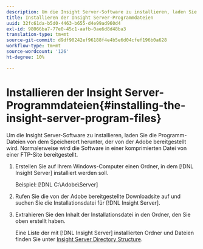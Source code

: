 ```yaml
---
description: Um die Insight Server-Software zu installieren, laden Sie die Programm-Dateien von dem Speicherort herunter, der von der Adobe bereitgestellt wird. Normalerweise wird die Software in einer komprimierten Datei von einer FTP-Site bereitgestellt.
title: Installieren der Insight Server-Programmdateien
uuid: 32fc61da-b5d0-4463-b655-d4e99ad960d4
exl-id: 98066ba7-77e0-45c1-aafb-0ae6d8d48ba3
translation-type: tm+mt
source-git-commit: d9df90242ef96188f4e4b5e6d04cfef196b0a628
workflow-type: tm+mt
source-wordcount: '126'
ht-degree: 10%

---
```


# Installieren der Insight Server-Programmdateien{#installing-the-insight-server-program-files}

Um die Insight Server-Software zu installieren, laden Sie die Programm-Dateien von dem Speicherort herunter, der von der Adobe bereitgestellt wird. Normalerweise wird die Software in einer komprimierten Datei von einer FTP-Site bereitgestellt.

1. Erstellen Sie auf Ihrem Windows-Computer einen Ordner, in dem [!DNL Insight Server] installiert werden soll.

   Beispiel: [!DNL C:\Adobe\Server]

1. Rufen Sie die von der Adobe bereitgestellte Downloadsite auf und suchen Sie die Installationsdatei für [!DNL Insight Server].
1. Extrahieren Sie den Inhalt der Installationsdatei in den Ordner, den Sie oben erstellt haben.

   Eine Liste der mit [!DNL Insight Server] installierten Ordner und Dateien finden Sie unter [Insight Server Directory Structure](../../../../home/c-inst-svr/c-cfg-stgs-ref/c-ins-svr-dir-str.md#concept-5bcc8cf6d4d44fa6be43a97d23d1a20c).
